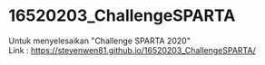 # 16520203_ChallengeSPARTA
Untuk menyelesaikan "Challenge SPARTA 2020"
<br/>
Link : https://stevenwen81.github.io/16520203_ChallengeSPARTA/
